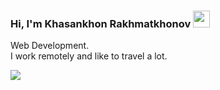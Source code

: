 ### Hi, I'm  Khasankhon Rakhmatkhonov <img src="https://media.giphy.com/media/hvRJCLFzcasrR4ia7z/giphy.gif" width="27px">
Web Development. <br>
I work remotely and like to travel a lot.

<a href="https://t.me/Rahmatxonov_ID13785">
<img src="[https://www.google.com/url?sa=i&url=https%3A%2F%2Fen.logodownload.org%2Ftelegram-logo%2F&psig=AOvVaw0p75OFoK1Z7nZU6k3xe8ml&ust=1693819986110000&source=images&cd=vfe&opi=89978449&ved=0CBAQjRxqFwoTCJjt6K-RjoEDFQAAAAAdAAAAABAE](https://logodownload.org/wp-content/uploads/2017/11/telegram-logo-0-2.png)https://logodownload.org/wp-content/uploads/2017/11/telegram-logo-0-2.png width="25px">
</a>
